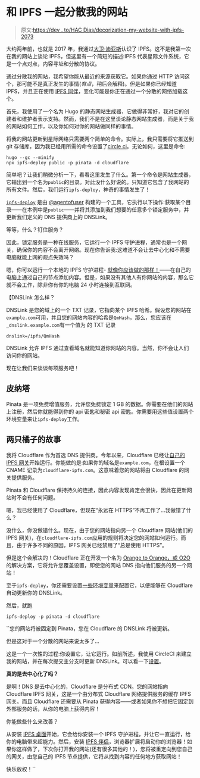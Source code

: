# 和 IPFS 一起分散我的网站

> 原文:[https://dev . to/HAC Dias/decorization-my-website-with-ipfs-2073](https://dev.to/hacdias/decentralizing-my-website-with-ipfs-2073)

大约两年前，也就是 2017 年，我通过[大卫·迪亚斯](http://daviddias.me)认识了 IPFS。这不是我第一次在我的网站上谈论 IPFS，但这里有一个简短的描述:IPFS 代表星际文件系统，它是一个点对点，内容寻址和分散的协议。

通过分散我的网站，我希望你能从最近的来源获取它。如果你通过 HTTP 访问这个，那可能不是真正发生的事情(*有点*，稍后会解释)。但是如果你已经知道 IPFS，并且正在使用 [IPFS 同伴](https://github.com/ipfs-shipyard/ipfs-companion#install)，变化可能是你正在通过一个分散的网络加载这个。

首先，我使用了一个名为 Hugo 的静态网站生成器，它做得非常好，我对它的创建者和维护者表示支持。然而，我们不是在这里谈论静态网站生成器，而是关于我的网站如何工作，以及你如何对你的网站做同样的事情。

将我的网站更新到星际网络只需要两个简单的命令。实际上，我只需要将它推送到 git 存储库，因为我已经用所需的命令设置了[circle ci](https://github.com/hacdias/hacdias.com/blob/master/.circleci/config.yml)。无论如何，这里是命令:

```
hugo --gc --minify
npx ipfs-deploy public -p pinata -d cloudflare 
```

简单吧？让我们稍微分析一下，看看这里发生了什么。第一个命令是网站生成器，它输出到一个名为`public`的目录。对此没什么好说的。只知道它包含了我网站的所有文件。然后，我们运行`ipfs-deploy`，神奇的事情发生了！

[`ipfs-deploy`](https://github.com/ipfs-shipyard/ipfs-deploy) 是由 [@agentofuser](https://github.com/agentofuser) 构建的一个工具，它执行以下操作:获取某个目录——在本例中是`public`——并将其添加到我们想要的任意多个锁定服务中，并更新我们定义的 DNS 提供商上的 DNSLink。

等等，什么？钉住服务？

因此，锁定服务是一种在线服务，它运行一个 IPFS 守护进程，通常也是一个网关，确保你的内容不会离开网络。现在你告诉我:这难道不会让去中心化和不需要电脑就能上网的观点失效吗？

嗯，你可以运行一个本地的 IPFS 守护进程- [就像你应该做的那样！](https://github.com/ipfs-shipyard/ipfs-desktop)——在自己的电脑上通过自己的节点添加内容。但是，如果没有其他人有你网站的内容，那么它就不会工作，除非你有你的电脑 24 小时连接到互联网。

【DNSLink 怎么样？

DNSLink 是您的域上的一个 TXT 记录，它指向某个 IPFS 哈希。假设您的网站在`example.com`可用，并且您的网站内容的哈希是`QmHash`，那么，您应该在`_dnslink.example.com`有一个值为
的 TXT 记录

```
dnslink=/ipfs/QmHash 
```

DNSLink 允许 IPFS 通过查看域名就能知道你网站的内容。当然，你不会让人们访问你的网站。

现在让我们来谈谈每项服务吧！

## [](#pinata)皮纳塔

Pinata 是一项免费增值服务，允许您免费锁定 1 GB 的数据。你需要在他们的网站上注册，然后你就能得到你的 api 密匙和秘密 api 密匙。你需要用这些值设置两个环境变量来让`ipfs-deploy`工作。

## [](#a-tale-of-two-oranges)两只橘子的故事

我将 Cloudflare 作为首选 DNS 提供商。今年以来，Cloudflare 已经让[自己的 IPFS 网关](https://www.cloudflare.com/distributed-web-gateway/)开始运行。你能做的是:如果你的域名是`example.com`，在根设置一个 CNAME 记录为`cloudflare-ipfs.com`。这意味着您的网站将由 Cloudflare 的网关提供服务。

Pinata 和 Cloudflare 保持持久的连接，因此内容发现肯定会很快，因此在更新网站时不会有任何问题。

嗯，我已经使用了 Cloudflare，但现在“永远在 HTTPS”不再工作了...我做错了什么？

没什么，你没做错什么。现在，由于您的网站指向另一个 Cloudflare 网站(他们的 IPFS 网关)，在`cloudflare-ipfs.com`应用的规则将决定您的网站如何运行。而且，由于许多不同的原因，IPFS 网关已经禁用了“总是使用 HTTPS”。

但是这个会解决的！Cloudflare 正在开发一个名为 [Orange to Orange，或 O2O](https://blog.cloudflare.com/continuing-to-improve-our-ipfs-gateway/) 的解决方案，它将允许您覆盖设置，即使您的网站 DNS 指向他们服务的另一个网站！

至于`ipfs-deploy`，你还需要设置[一些环境变量](https://github.com/ipfs-shipyard/ipfs-deploy#cloudflare)来配置它，以便能够在 Cloudflare 自动更新你的 DNSLink。

然后，就跑

 ``ipfs-deploy -p pinata -d cloudflare`` 

 ``您的网站将被固定到 Pinata，您在 Cloudflare 的 DNSLink 将被更新。

但是这对于一个分散的网站来说太多了...

这是一个一次性的过程:你设置它，让它运行。如前所述，我使用 CircleCI 来建立我的网站，并在每次提交主分支时更新 DNSLink。可以看一下[设置](https://github.com/hacdias/hacdias.com/blob/master/.circleci/config.yml)。

**真的是去中心化了吗？**

是啊！DNS 是去中心化的，Cloudflare 是分布式 CDN。您的网站指向 Cloudflare IPFS 网关，这是一个由分布式 Cloudflare 网络提供服务的缓存 IPFS 网关。而且 Cloudflare 还需要从 Pinata 获得内容——或者如果你不想把它固定到外部服务的话，从你的电脑上获得内容！

你能做些什么来改善？

从安装 [IPFS 桌面](https://github.com/ipfs-shipyard/ipfs-desktop#install)开始，它会给你安装一个 IPFS 守护进程，并让它一直运行，给你的电脑带来超能力。然后，安装 [IPFS 伴侣](https://github.com/ipfs-shipyard/ipfs-companion)，浏览器扩展将启动你的浏览器！如果你这样做了，下次你打开我的网站(还有很多其他的！)，您将被重定向到您自己的网关，由您自己的 IPFS 节点提供，它将从找到内容的任何地方获取网站！

快乐放权！``